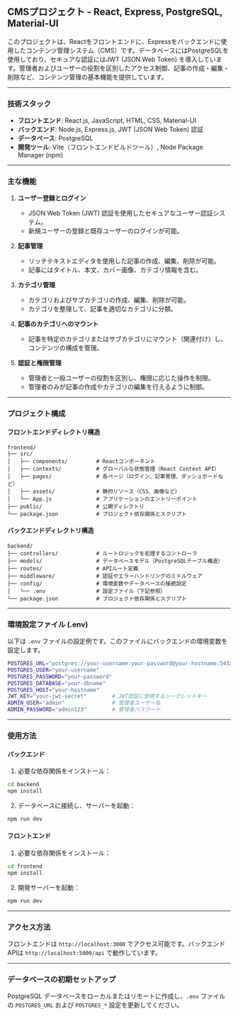 ## CMSプロジェクト - React, Express, PostgreSQL, Material-UI

このプロジェクトは、Reactをフロントエンドに、Expressをバックエンドに使用したコンテンツ管理システム（CMS）です。データベースにはPostgreSQLを使用しており、セキュアな認証にはJWT (JSON Web Token) を導入しています。管理者およびユーザーの役割を区別したアクセス制御、記事の作成・編集・削除など、コンテンツ管理の基本機能を提供しています。

---

### 技術スタック

- **フロントエンド**: React.js, JavaScript, HTML, CSS, Material-UI
- **バックエンド**: Node.js, Express.js, JWT (JSON Web Token) 認証
- **データベース**: PostgreSQL
- **開発ツール**: Vite（フロントエンドビルドツール）, Node Package Manager (npm)

---

### 主な機能

1. **ユーザー登録とログイン**
   - JSON Web Token (JWT) 認証を使用したセキュアなユーザー認証システム。
   - 新規ユーザーの登録と既存ユーザーのログインが可能。

2. **記事管理**
   - リッチテキストエディタを使用した記事の作成、編集、削除が可能。
   - 記事にはタイトル、本文、カバー画像、カテゴリ情報を含む。

3. **カテゴリ管理**
   - カテゴリおよびサブカテゴリの作成、編集、削除が可能。
   - カテゴリを整理して、記事を適切なカテゴリに分類。

4. **記事のカテゴリへのマウント**
   - 記事を特定のカテゴリまたはサブカテゴリにマウント（関連付け）し、コンテンツの構成を管理。

5. **認証と権限管理**
   - 管理者と一般ユーザーの役割を区別し、権限に応じた操作を制限。
   - 管理者のみが記事の作成やカテゴリの編集を行えるように制御。

---

### プロジェクト構成

#### フロントエンドディレクトリ構造

```
frontend/
├── src/
│   ├── components/         # Reactコンポーネント
│   ├── contexts/           # グローバルな状態管理（React Context API）
│   ├── pages/              # 各ページ（ログイン、記事管理、ダッシュボードなど）
│   ├── assets/             # 静的リソース（CSS、画像など）
│   └── App.js              # アプリケーションのエントリーポイント
├── public/                 # 公開ディレクトリ
└── package.json            # プロジェクト依存関係とスクリプト
```

#### バックエンドディレクトリ構造

```
backend/
├── controllers/            # ルートロジックを処理するコントローラ
├── models/                 # データベースモデル（PostgreSQLテーブル構造）
├── routes/                 # APIルート定義
├── middleware/             # 認証やエラーハンドリングのミドルウェア
├── config/                 # 環境変数やデータベースの接続設定
│   └── .env                # 設定ファイル（下記参照）
└── package.json            # プロジェクト依存関係とスクリプト
```

---

### 環境設定ファイル (.env)

以下は `.env` ファイルの設定例です。このファイルにバックエンドの環境変数を設定します。

```bash
POSTGRES_URL="postgres://your-username:your-password@your-hostname:5432/your-dbname"
POSTGRES_USER="your-username"
POSTGRES_PASSWORD="your-password"
POSTGRES_DATABASE="your-dbname"
POSTGRES_HOST="your-hostname"
JWT_KEY="your-jwt-secret"        # JWT認証に使用するシークレットキー
ADMIN_USER="admin"               # 管理者ユーザー名
ADMIN_PASSWORD="admin123"        # 管理者パスワード
```

---

### 使用方法

#### バックエンド

1. 必要な依存関係をインストール：
```bash
cd backend
npm install
```

2. データベースに接続し、サーバーを起動：
```bash
npm run dev
```

#### フロントエンド

1. 必要な依存関係をインストール：
```bash
cd frontend
npm install
```

2. 開発サーバーを起動：
```bash
npm run dev
```

---

### アクセス方法

フロントエンドは `http://localhost:3000` でアクセス可能です。バックエンドAPIは `http://localhost:5000/api` で動作しています。

---

### データベースの初期セットアップ

PostgreSQL データベースをローカルまたはリモートに作成し、`.env` ファイルの `POSTGRES_URL` および `POSTGRES_*` 設定を更新してください。
